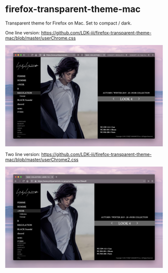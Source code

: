 # firefox-transparent-theme-mac

Transparent theme for Firefox on Mac. Set to compact / dark.

One line version: https://github.com/LDK-iii/firefox-transparent-theme-mac/blob/master/userChrome.css
<p align="center">
  <img src="https://github.com/LDK-iii/firefox-transparent-theme-mac/blob/master/Screen%20Shot%202020-02-10%20at%2011.28.44%20PM.png">
</p>

Two line version: https://github.com/LDK-iii/firefox-transparent-theme-mac/blob/master/userChrome2.css
<p align="center">
  <img src="https://github.com/LDK-iii/firefox-transparent-theme-mac/blob/master/Screen%20Shot%202020-02-11%20at%2012.26.34%20AM.png">
</p>
